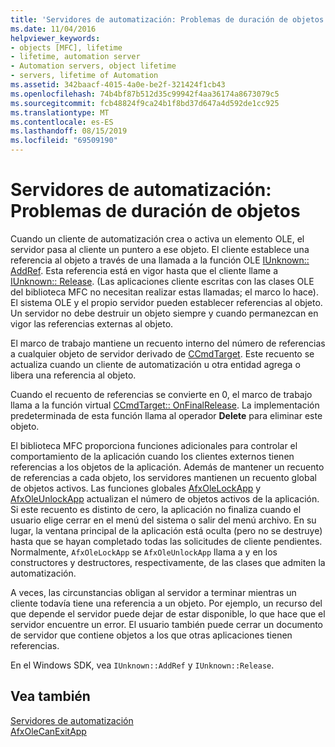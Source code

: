 ```yaml
---
title: 'Servidores de automatización: Problemas de duración de objetos'
ms.date: 11/04/2016
helpviewer_keywords:
- objects [MFC], lifetime
- lifetime, automation server
- Automation servers, object lifetime
- servers, lifetime of Automation
ms.assetid: 342baacf-4015-4a0e-be2f-321424f1cb43
ms.openlocfilehash: 74b4bf87b512d35c99942f4aa36174a8673079c5
ms.sourcegitcommit: fcb48824f9ca24b1f8bd37d647a4d592de1cc925
ms.translationtype: MT
ms.contentlocale: es-ES
ms.lasthandoff: 08/15/2019
ms.locfileid: "69509190"
---
```

# <a name="automation-servers-object-lifetime-issues"></a>Servidores de automatización: Problemas de duración de objetos

Cuando un cliente de automatización crea o activa un elemento OLE, el servidor pasa al cliente un puntero a ese objeto. El cliente establece una referencia al objeto a través de una llamada a la función OLE [IUnknown:: AddRef](/windows/win32/api/unknwn/nf-unknwn-iunknown-addref). Esta referencia está en vigor hasta que el cliente llame a [IUnknown:: Release](/windows/win32/api/unknwn/nf-unknwn-iunknown-release). (Las aplicaciones cliente escritas con las clases OLE del biblioteca MFC no necesitan realizar estas llamadas; el marco lo hace). El sistema OLE y el propio servidor pueden establecer referencias al objeto. Un servidor no debe destruir un objeto siempre y cuando permanezcan en vigor las referencias externas al objeto.

El marco de trabajo mantiene un recuento interno del número de referencias a cualquier objeto de servidor derivado de [CCmdTarget](../mfc/reference/ccmdtarget-class.md). Este recuento se actualiza cuando un cliente de automatización u otra entidad agrega o libera una referencia al objeto.

Cuando el recuento de referencias se convierte en 0, el marco de trabajo llama a la función virtual [CCmdTarget:: OnFinalRelease](../mfc/reference/ccmdtarget-class.md#onfinalrelease). La implementación predeterminada de esta función llama al operador **Delete** para eliminar este objeto.

El biblioteca MFC proporciona funciones adicionales para controlar el comportamiento de la aplicación cuando los clientes externos tienen referencias a los objetos de la aplicación. Además de mantener un recuento de referencias a cada objeto, los servidores mantienen un recuento global de objetos activos. Las funciones globales [AfxOleLockApp](../mfc/reference/application-control.md#afxolelockapp) y [AfxOleUnlockApp](../mfc/reference/application-control.md#afxoleunlockapp) actualizan el número de objetos activos de la aplicación. Si este recuento es distinto de cero, la aplicación no finaliza cuando el usuario elige cerrar en el menú del sistema o salir del menú archivo. En su lugar, la ventana principal de la aplicación está oculta (pero no se destruye) hasta que se hayan completado todas las solicitudes de cliente pendientes. Normalmente, `AfxOleLockApp` se `AfxOleUnlockApp` llama a y en los constructores y destructores, respectivamente, de las clases que admiten la automatización.

A veces, las circunstancias obligan al servidor a terminar mientras un cliente todavía tiene una referencia a un objeto. Por ejemplo, un recurso del que depende el servidor puede dejar de estar disponible, lo que hace que el servidor encuentre un error. El usuario también puede cerrar un documento de servidor que contiene objetos a los que otras aplicaciones tienen referencias.

En el Windows SDK, vea `IUnknown::AddRef` y `IUnknown::Release`.

## <a name="see-also"></a>Vea también

[Servidores de automatización](../mfc/automation-servers.md)<br/>
[AfxOleCanExitApp](../mfc/reference/application-control.md#afxolecanexitapp)
